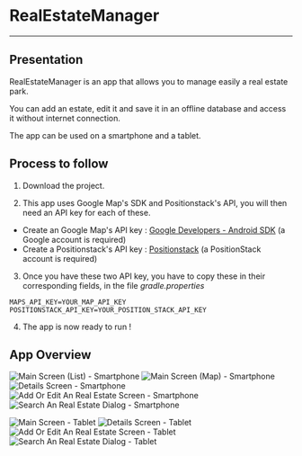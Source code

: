 # RealEstateManager

------------------

## Presentation

RealEstateManager is an app that allows you to manage easily a real estate park.  
  
You can add an estate, edit it and save it in an offline database and access it without internet connection.  
  
The app can be used on a smartphone and a tablet.  

## Process to follow

1. Download the project.  

2. This app uses Google Map's SDK and Positionstack's API, you will then need an API key for each of these.  
* Create an Google Map's API key : [Google Developers - Android SDK](https://developers.google.com/maps/documentation/android-sdk/get-api-key) (a Google account is required)  
* Create a Positionstack's API key : [Positionstack](https://positionstack.com/) (a PositionStack account is required)  

3. Once you have these two API key, you have to copy these in their corresponding fields, in the file *gradle.properties*  

```
MAPS_API_KEY=YOUR_MAP_API_KEY
POSITIONSTACK_API_KEY=YOUR_POSITION_STACK_API_KEY

```

4. The app is now ready to run !  

## App Overview

![Main Screen (List) - Smartphone](https://github.com/HalTobin/P9_RealEstateManager/blob/main/README_res/SP_Home_List)
![Main Screen (Map) - Smartphone](https://github.com/HalTobin/P9_RealEstateManager/blob/main/README_res/SP_Home_Map)
![Details Screen - Smartphone](https://github.com/HalTobin/P9_RealEstateManager/blob/main/README_res/SP_Details)
![Add Or Edit An Real Estate Screen - Smartphone](https://github.com/HalTobin/P9_RealEstateManager/blob/main/README_res/SP_AddEdit)
![Search An Real Estate Dialog - Smartphone](https://github.com/HalTobin/P9_RealEstateManager/blob/main/README_res/SP_Home_Search)  

![Main Screen - Tablet](https://github.com/HalTobin/P9_RealEstateManager/blob/main/README_res/T_Home)
![Details Screen - Tablet](https://github.com/HalTobin/P9_RealEstateManager/blob/main/README_res/T_Details)
![Add Or Edit An Real Estate Screen - Tablet](https://github.com/HalTobin/P9_RealEstateManager/blob/main/README_res/T_AddEdit)
![Search An Real Estate Dialog - Tablet](https://github.com/HalTobin/P9_RealEstateManager/blob/main/README_res/T_Home_Search)   



